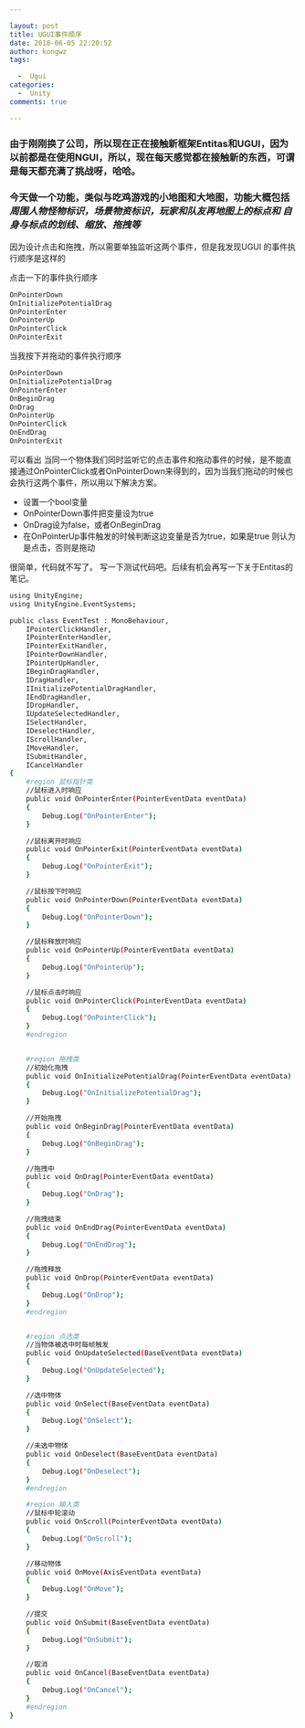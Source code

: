 ```yaml
---

layout: post
title: UGUI事件顺序
date: 2018-06-05 22:20:52
author: kongwz
tags:

  -  Ugui
categories:
  -  Unity
comments: true

---
```

### 由于刚刚换了公司，所以现在正在接触新框架Entitas和UGUI，因为以前都是在使用NGUI，所以，现在每天感觉都在接触新的东西，可谓是每天都充满了挑战呀，哈哈。

### 今天做一个功能，类似与吃鸡游戏的小地图和大地图，功能大概包括*周围人物怪物标识，场景物资标识，玩家和队友再地图上的标点和 自身与标点的划线、缩放、拖拽等*

因为设计点击和拖拽，所以需要单独监听这两个事件，但是我发现UGUI 的事件执行顺序是这样的
<!--more-->
点击一下的事件执行顺序
```bash
OnPointerDown
OnInitializePotentialDrag
OnPointerEnter
OnPointerUp
OnPointerClick
OnPointerExit
```
当我按下并拖动的事件执行顺序
```bash
OnPointerDown
OnInitializePotentialDrag
OnPointerEnter
OnBeginDrag
OnDrag
OnPointerUp
OnPointerClick
OnEndDrag
OnPointerExit
```

可以看出 当同一个物体我们同时监听它的点击事件和拖动事件的时候，是不能直接通过OnPointerClick或者OnPointerDown来得到的，因为当我们拖动的时候也会执行这两个事件，所以用以下解决方案。

- 设置一个bool变量
- OnPointerDown事件把变量设为true
- OnDrag设为false，或者OnBeginDrag
- 在OnPointerUp事件触发的时候判断这边变量是否为true，如果是true 则认为是点击，否则是拖动

很简单，代码就不写了。
写一下测试代码吧。后续有机会再写一下关于Entitas的笔记。

```bash
using UnityEngine;
using UnityEngine.EventSystems;

public class EventTest : MonoBehaviour,
    IPointerClickHandler,
    IPointerEnterHandler,
    IPointerExitHandler,
    IPointerDownHandler,
    IPointerUpHandler,
    IBeginDragHandler,
    IDragHandler,
    IInitializePotentialDragHandler,
    IEndDragHandler,
    IDropHandler,
    IUpdateSelectedHandler,
    ISelectHandler,
    IDeselectHandler,
    IScrollHandler,
    IMoveHandler,
    ISubmitHandler,
    ICancelHandler
{
    #region 鼠标指针类
    //鼠标进入时响应
    public void OnPointerEnter(PointerEventData eventData)
    {
        Debug.Log("OnPointerEnter");
    }

    //鼠标离开时响应
    public void OnPointerExit(PointerEventData eventData)
    {
        Debug.Log("OnPointerExit");
    }

    //鼠标按下时响应
    public void OnPointerDown(PointerEventData eventData)
    {
        Debug.Log("OnPointerDown");
    }

    //鼠标释放时响应
    public void OnPointerUp(PointerEventData eventData)
    {
        Debug.Log("OnPointerUp");
    }

    //鼠标点击时响应
    public void OnPointerClick(PointerEventData eventData)
    {
        Debug.Log("OnPointerClick");
    }
    #endregion


    #region 拖拽类
    //初始化拖拽
    public void OnInitializePotentialDrag(PointerEventData eventData)
    {
        Debug.Log("OnInitializePotentialDrag");
    }

    //开始拖拽
    public void OnBeginDrag(PointerEventData eventData)
    {
        Debug.Log("OnBeginDrag");
    }

    //拖拽中
    public void OnDrag(PointerEventData eventData)
    {
        Debug.Log("OnDrag");
    }

    //拖拽结束
    public void OnEndDrag(PointerEventData eventData)
    {
        Debug.Log("OnEndDrag");
    }

    //拖拽释放
    public void OnDrop(PointerEventData eventData)
    {
        Debug.Log("OnDrop");
    }
    #endregion


    #region 点选类
    //当物体被选中时每帧触发
    public void OnUpdateSelected(BaseEventData eventData)
    {
        Debug.Log("OnUpdateSelected");
    }

    //选中物体
    public void OnSelect(BaseEventData eventData)
    {
        Debug.Log("OnSelect");
    }

    //未选中物体
    public void OnDeselect(BaseEventData eventData)
    {
        Debug.Log("OnDeselect");
    }
    #endregion

    #region 输入类
    //鼠标中轮滚动
    public void OnScroll(PointerEventData eventData)
    {
        Debug.Log("OnScroll");
    }

    //移动物体
    public void OnMove(AxisEventData eventData)
    {
        Debug.Log("OnMove");
    }

    //提交
    public void OnSubmit(BaseEventData eventData)
    {
        Debug.Log("OnSubmit");
    }

    //取消
    public void OnCancel(BaseEventData eventData)
    {
        Debug.Log("OnCancel");
    }
    #endregion
}
```